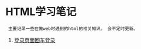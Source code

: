 # HTML学习笔记

     主要记录一些在做web时遇到的html的相关知识。 会不定时更新。
     
 1. [登录页面回车登录](https://github.com/pardonhan/HTML_Study/blob/master/enterLogin.md#登录页面回车登录)